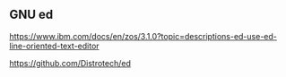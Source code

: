 ## GNU ed

https://www.ibm.com/docs/en/zos/3.1.0?topic=descriptions-ed-use-ed-line-oriented-text-editor

https://github.com/Distrotech/ed
